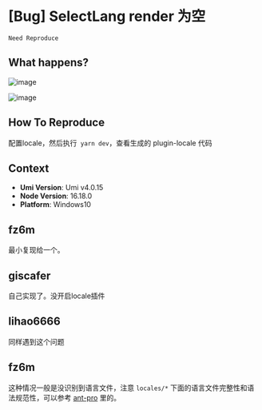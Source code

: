 # [Bug] SelectLang render 为空

`Need Reproduce`

<!--
感谢您向我们反馈问题，为了高效的解决问题，我们期望你能提供以下信息：
-->

## What happens?

![image](https://user-images.githubusercontent.com/8676711/222099221-d6c221f0-26c0-4dd8-b287-0be4afcacc58.png)

![image](https://user-images.githubusercontent.com/8676711/222099358-db00653d-0fca-4c36-9e35-58c918379ff0.png)

## How To Reproduce

配置locale，然后执行` yarn dev`，查看生成的 plugin-locale 代码

<!-- 请提供复现链接/步骤，错误日志以及相关配置 -->

## Context

- **Umi Version**: Umi v4.0.15
- **Node Version**: 16.18.0
- **Platform**: Windows10

## fz6m

最小复现给一个。

## giscafer

自己实现了。没开启locale插件

## lihao6666

同样遇到这个问题

## fz6m

这种情况一般是没识别到语言文件，注意 `locales/*` 下面的语言文件完整性和语法规范性，可以参考 [ant-pro](https://github.com/ant-design/ant-design-pro) 里的。
